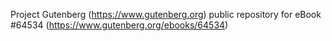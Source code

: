 Project Gutenberg (https://www.gutenberg.org) public repository for
eBook #64534 (https://www.gutenberg.org/ebooks/64534)
